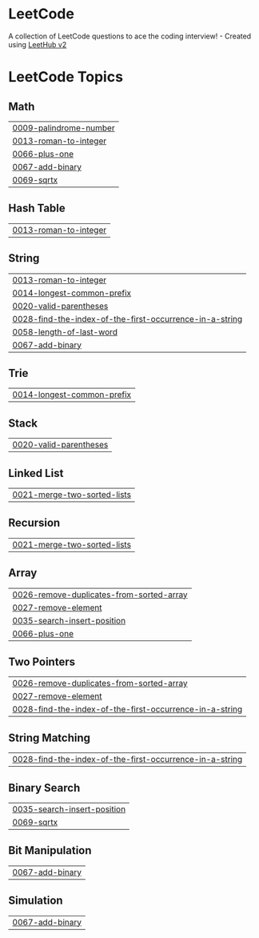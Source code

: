 # LeetCode
A collection of LeetCode questions to ace the coding interview! - Created using [LeetHub v2](https://github.com/arunbhardwaj/LeetHub-2.0)

<!---LeetCode Topics Start-->
# LeetCode Topics
## Math
|  |
| ------- |
| [0009-palindrome-number](https://github.com/KowalczykPatryk/LeetCode/tree/master/0009-palindrome-number) |
| [0013-roman-to-integer](https://github.com/KowalczykPatryk/LeetCode/tree/master/0013-roman-to-integer) |
| [0066-plus-one](https://github.com/KowalczykPatryk/LeetCode/tree/master/0066-plus-one) |
| [0067-add-binary](https://github.com/KowalczykPatryk/LeetCode/tree/master/0067-add-binary) |
| [0069-sqrtx](https://github.com/KowalczykPatryk/LeetCode/tree/master/0069-sqrtx) |
## Hash Table
|  |
| ------- |
| [0013-roman-to-integer](https://github.com/KowalczykPatryk/LeetCode/tree/master/0013-roman-to-integer) |
## String
|  |
| ------- |
| [0013-roman-to-integer](https://github.com/KowalczykPatryk/LeetCode/tree/master/0013-roman-to-integer) |
| [0014-longest-common-prefix](https://github.com/KowalczykPatryk/LeetCode/tree/master/0014-longest-common-prefix) |
| [0020-valid-parentheses](https://github.com/KowalczykPatryk/LeetCode/tree/master/0020-valid-parentheses) |
| [0028-find-the-index-of-the-first-occurrence-in-a-string](https://github.com/KowalczykPatryk/LeetCode/tree/master/0028-find-the-index-of-the-first-occurrence-in-a-string) |
| [0058-length-of-last-word](https://github.com/KowalczykPatryk/LeetCode/tree/master/0058-length-of-last-word) |
| [0067-add-binary](https://github.com/KowalczykPatryk/LeetCode/tree/master/0067-add-binary) |
## Trie
|  |
| ------- |
| [0014-longest-common-prefix](https://github.com/KowalczykPatryk/LeetCode/tree/master/0014-longest-common-prefix) |
## Stack
|  |
| ------- |
| [0020-valid-parentheses](https://github.com/KowalczykPatryk/LeetCode/tree/master/0020-valid-parentheses) |
## Linked List
|  |
| ------- |
| [0021-merge-two-sorted-lists](https://github.com/KowalczykPatryk/LeetCode/tree/master/0021-merge-two-sorted-lists) |
## Recursion
|  |
| ------- |
| [0021-merge-two-sorted-lists](https://github.com/KowalczykPatryk/LeetCode/tree/master/0021-merge-two-sorted-lists) |
## Array
|  |
| ------- |
| [0026-remove-duplicates-from-sorted-array](https://github.com/KowalczykPatryk/LeetCode/tree/master/0026-remove-duplicates-from-sorted-array) |
| [0027-remove-element](https://github.com/KowalczykPatryk/LeetCode/tree/master/0027-remove-element) |
| [0035-search-insert-position](https://github.com/KowalczykPatryk/LeetCode/tree/master/0035-search-insert-position) |
| [0066-plus-one](https://github.com/KowalczykPatryk/LeetCode/tree/master/0066-plus-one) |
## Two Pointers
|  |
| ------- |
| [0026-remove-duplicates-from-sorted-array](https://github.com/KowalczykPatryk/LeetCode/tree/master/0026-remove-duplicates-from-sorted-array) |
| [0027-remove-element](https://github.com/KowalczykPatryk/LeetCode/tree/master/0027-remove-element) |
| [0028-find-the-index-of-the-first-occurrence-in-a-string](https://github.com/KowalczykPatryk/LeetCode/tree/master/0028-find-the-index-of-the-first-occurrence-in-a-string) |
## String Matching
|  |
| ------- |
| [0028-find-the-index-of-the-first-occurrence-in-a-string](https://github.com/KowalczykPatryk/LeetCode/tree/master/0028-find-the-index-of-the-first-occurrence-in-a-string) |
## Binary Search
|  |
| ------- |
| [0035-search-insert-position](https://github.com/KowalczykPatryk/LeetCode/tree/master/0035-search-insert-position) |
| [0069-sqrtx](https://github.com/KowalczykPatryk/LeetCode/tree/master/0069-sqrtx) |
## Bit Manipulation
|  |
| ------- |
| [0067-add-binary](https://github.com/KowalczykPatryk/LeetCode/tree/master/0067-add-binary) |
## Simulation
|  |
| ------- |
| [0067-add-binary](https://github.com/KowalczykPatryk/LeetCode/tree/master/0067-add-binary) |
<!---LeetCode Topics End-->